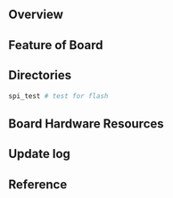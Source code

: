 ## Overview

## Feature of Board

## Directories

```sh
spi_test # test for flash
```

## Board Hardware Resources

## Update log

## Reference
